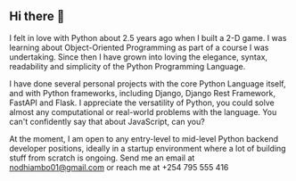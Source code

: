 ## Hi there 👋

I felt in love with Python about 2.5 years ago when I built a 2-D game. I was learning about Object-Oriented Programming as part of a course I was undertaking. Since then I have grown into loving
the elegance, syntax, readability and simplicity of the Python Programming Language.

I have done several personal projects with the core Python Language itself, and with Python frameworks,
including Django, Django Rest Framework, FastAPI and Flask. I appreciate the versatility of Python, you could solve almost any computational or real-world problems with the language. You can't confidently say that about JavaScript, can you?

At the moment, I am open to any entry-level to mid-level Python backend developer positions, ideally in a startup environment where a lot of building stuff from scratch is ongoing. Send me an email at nodhiambo01@gmail.com or reach me at +254 795 555 416

